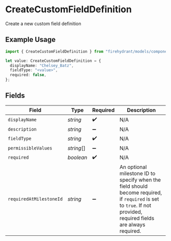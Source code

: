 # CreateCustomFieldDefinition

Create a new custom field definition

## Example Usage

```typescript
import { CreateCustomFieldDefinition } from "firehydrant/models/components";

let value: CreateCustomFieldDefinition = {
  displayName: "Chelsey_Batz",
  fieldType: "<value>",
  required: false,
};
```

## Fields

| Field                                                                                                                                                            | Type                                                                                                                                                             | Required                                                                                                                                                         | Description                                                                                                                                                      |
| ---------------------------------------------------------------------------------------------------------------------------------------------------------------- | ---------------------------------------------------------------------------------------------------------------------------------------------------------------- | ---------------------------------------------------------------------------------------------------------------------------------------------------------------- | ---------------------------------------------------------------------------------------------------------------------------------------------------------------- |
| `displayName`                                                                                                                                                    | *string*                                                                                                                                                         | :heavy_check_mark:                                                                                                                                               | N/A                                                                                                                                                              |
| `description`                                                                                                                                                    | *string*                                                                                                                                                         | :heavy_minus_sign:                                                                                                                                               | N/A                                                                                                                                                              |
| `fieldType`                                                                                                                                                      | *string*                                                                                                                                                         | :heavy_check_mark:                                                                                                                                               | N/A                                                                                                                                                              |
| `permissibleValues`                                                                                                                                              | *string*[]                                                                                                                                                       | :heavy_minus_sign:                                                                                                                                               | N/A                                                                                                                                                              |
| `required`                                                                                                                                                       | *boolean*                                                                                                                                                        | :heavy_check_mark:                                                                                                                                               | N/A                                                                                                                                                              |
| `requiredAtMilestoneId`                                                                                                                                          | *string*                                                                                                                                                         | :heavy_minus_sign:                                                                                                                                               | An optional milestone ID to specify when the field should become required, if `required` is set to `true`. If not provided, required fields are always required. |